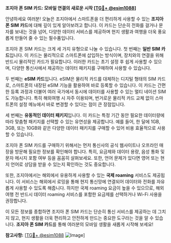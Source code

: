 **조지아 폰 SIM 카드: 모바일 연결의 새로운 시작 [[TG💪+ @esim1088](https://t.me/s/esim1088)]**

안녕하세요 여러분! 오늘은 조지아에서 스마트폰을 더 편리하게 사용할 수 있는 **조지아 폰 SIM 카드**에 대해 깊이 있게 알아보려고 합니다. 이 카드는 단순히 전화를 걸거나 문자를 보내는 것을 넘어, 다양한 데이터 서비스를 제공하며 현지 생활과 여행을 더욱 풍요롭게 만들어 줄 수 있는 필수품입니다.

조지아 폰 SIM 카드는 크게 세 가지 유형으로 나눌 수 있습니다. 첫 번째는 **일반 SIM 카드**입니다. 이 카드는 물리적으로 스마트폰에 삽입하는 방식이며, 장치와의 연결을 위해 반드시 물리적인 카드가 필요합니다. 이러한 카드는 초기 설정 후 쉽게 사용할 수 있으며, 다양한 통신사에서 제공하는 데이터 패키지를 구매하여 사용할 수 있습니다.

두 번째는 **eSIM 카드**입니다. eSIM은 물리적 카드를 대체하는 디지털 형태의 SIM 카드로, 스마트폰의 내장된 eSIM 기능을 활용하여 바로 등록할 수 있습니다. 이 카드는 간편한 등록 과정과 더불어 여러 국가에서 동시에 데이터를 사용할 수 있는 멀티 네이션 SIM도 가능합니다. 특히 해외여행 시 자주 이용되며, 번거로운 물리적 카드 교체 없이 스마트폰의 설정 메뉴에서 바로 변경할 수 있다는 점이 큰 장점입니다.

세 번째는 **유동적인 데이터 패키지**입니다. 이 카드는 특정 기간 동안 필요한 데이터량에 따라 맞춤형 패키지를 선택할 수 있는 유연성을 제공합니다. 예를 들어, 한 달에 1GB, 3GB, 또는 10GB와 같은 다양한 데이터 패키지를 구매할 수 있어 비용 효율적으로 사용할 수 있습니다.

조지아 폰 SIM 카드를 구매하기 위해서는 먼저 통신사의 공식 웹사이트나 오프라인 매장을 방문해 필요한 정보를 확인해야 합니다. 특히, 요금제와 데이터 용량, 음성 통화 및 문자 메시지 포함 여부 등을 꼼꼼히 살펴보세요. 또한, 언어 문제가 있다면 영어 또는 현지 언어로 상담을 받을 수 있는지 확인하는 것도 중요합니다.

또한, 조지아에서는 해외에서 유용하게 사용할 수 있는 **국제 roaming** 서비스도 제공됩니다. 이 서비스는 해외에서 로밍을 통해 현지 통신망에 연결되어 데이터와 전화를 자유롭게 사용할 수 있도록 해줍니다. 하지만 국제 roaming 요금이 높을 수 있으므로, 해외여행 전 반드시 데이터 roaming 서비스를 포함한 요금제를 선택하거나 Wi-Fi 사용을 권장합니다.

이 모든 정보를 종합하면 조지아 폰 SIM 카드는 단순히 통신 서비스를 제공하는 데 그치지 않고, 현지 생활을 더욱 편리하고 안전하게 만드는 중요한 도구라는 것을 알 수 있습니다. **조지아 폰 SIM 카드**를 통해 여러분의 모바일 생활을 새롭게 시작해 보세요!

**참고사항:** [[TG💪+ @esim1088](https://t.me/s/esim1088) ![Image](https://i.postimg.cc/Y0z9fWf4/image.png)]